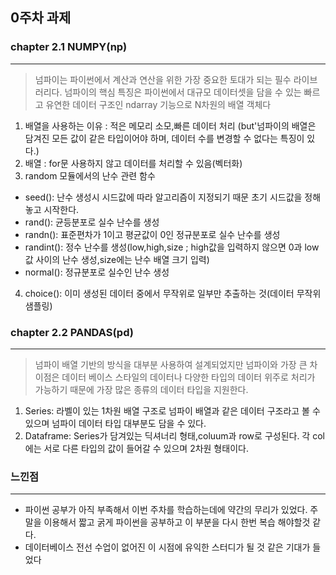 ## 0주차 과제

### chapter 2.1 NUMPY(np)
---
> 넘파이는 파이썬에서 계산과 연산을 위한 가장 중요한 토대가 되는 필수 라이브러리다. 넘파이의 핵심 특징은 파이썬에서 대규모 데이터셋을 담을 수 있는 빠르고 유연한 데이터 구조인 
ndarray 기능으로 N차원의 배열 객체다

1. 배열을 사용하는 이유 : 적은 메모리 소모,빠른 데이터 처리 (but'넘파이의 배열은 담겨진 모든 값이 같은 타입이어야 하며, 데이터 수를 변경할 수 없다는 특징이 있다.)
2. 배열 : for문 사용하지 않고 데이터를 처리할 수 있음(벡터화)
3. random 모듈에서의 난수 관련 함수
- seed(): 난수 생성시 시드값에 따라 알고리즘이 지정되기 때문 초기 시드값을 정해놓고 시작한다.
- rand(): 균등분포로 실수 난수를 생성
- randn(): 표준편차가 1이고 평균값이 0인 정규분포로 실수 난수를 생성
- randint(): 정수 난수를 생성(low,high,size ; high값을 입력하지 않으면 0과 low값 사이의 난수 생성,size에는 난수 배열 크기 입력) 
- normal(): 정규분포로 실수인 난수 생성
4. choice(): 이미 생성된 데이터 중에서 무작위로 일부만 추출하는 것(데이터 무작위 샘플링)

### chapter 2.2 PANDAS(pd)
---
> 넘파이 배열 기반의 방식을 대부분 사용하여 설계되었지만 넘파이와 가장 큰 차이점은 데이터 베이스 스타일의 데이터나 다양한 타입의 데이터 위주로 처리가 가능하기 때문에 가장 많은 종류의 데이터 타입을 지원한다. 

1. Series: 라벨이 있는 1차원 배열 구조로 넘파이 배열과 같은 데이터 구조라고 볼 수 있으며 넘파이 데이터 타입 대부분도 담을 수 있다.
2. Dataframe: Series가 담겨있는 딕셔너리 형태,coluum과 row로 구성된다. 각 col에는 서로 다른 타입의 값이 들어갈 수 있으며 2차원 형태이다.


### 느낀점
---
- 파이썬 공부가 아직 부족해서 이번 주차를 학습하는데에 약간의 무리가 있었다. 주말을 이용해서 짧고 굵게 파이썬을 공부하고 이 부분을 다시 한번 복습 해야할것 같다.
- 데이터베이스 전선 수업이 없어진 이 시점에 유익한 스터디가 될 것 같은 기대가 들었다
